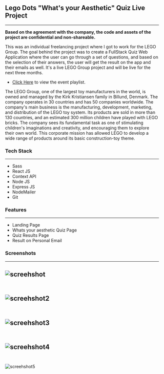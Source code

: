 ## Lego Dots "What's your Aesthetic" Quiz Live Project
___

**Based on the agreement with the company, the code and assets of the project are confidential and non-shareable.** 
<p>
This was an individual freelancing project where I got to work for the LEGO Group. The goal behind the project was to create a FullStack Quiz Web Application where the user can go through a set of questions, and based on the selection of their answers, the user will get the result on the app and their emails as well. It's a live LEGO Group project and will be live for the next three months.
<br/>

</p>

* [Click Here](https://www.youtube.com/playlist?list=PLRNbTEZ7dhL03miFU1G_KVeQ--lECTyFo "Youtube") to view the event playlist.

<p>
The LEGO Group, one of the largest toy manufacturers in the world, is owned and managed by the Kirk Kristiansen family in Billund, Denmark. The company operates in 30 countries and has 50 companies worldwide. The company's main business is the manufacturing, development, marketing, and distribution of the LEGO toy system. Its products are sold in more than 130 countries, and an estimated 300 million children have played with LEGO bricks.
The company sees its fundamental task as one of stimulating children's imaginations and creativity, and encouraging them to explore their own world. This corporate mission has allowed LEGO to develop a wide range of products around its basic construction-toy theme.
</p>


### Tech Stack
___

* Sass
* React JS
* Context API 
* Node JS
* Express JS
* NodeMailer
* Git

### Features
___
* Landing Page
* Whats your aesthetic Quiz Page
* Quiz Results Page
* Result on Personal Email

### Screenshots
___
![screehshot](https://res.cloudinary.com/nameh/image/upload/v1661710068/Lego_Dots_Landing_jy9bua.png)
<br/>
<br/>
---
![screehshot2](https://res.cloudinary.com/nameh/image/upload/v1661710069/Lego_Dots_Modal_pfhqqu.png)
<br/>
<br/>
---
![screehshot3](https://res.cloudinary.com/nameh/image/upload/v1661710071/Lego_Quiz_Page_muujhc.png)
<br/>
<br/>
---
![screehshot4](https://res.cloudinary.com/nameh/image/upload/v1661710069/Lego_Dots_Results_Page_lngnwm.png)
<br/>
<br/>
---
![screehshot5](https://res.cloudinary.com/nameh/image/upload/v1661710071/Lego_Dots_Mail_rmxybs.png)
<br/>


